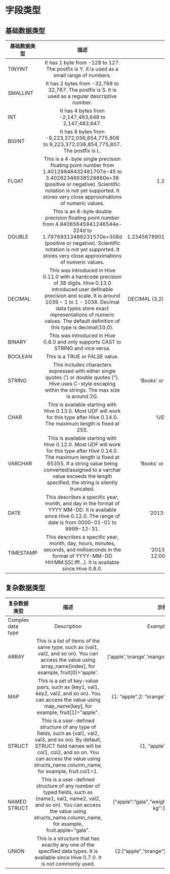 # 字段类型

## 基础数据类型

| 基础数据类型 | 描述 | 示例 |
| ------------- |:-------------:| -----:|
| TINYINT | It has 1 byte from -128 to 127\. The postfix is Y. It is used as a small range of numbers. | 10Y |
| SMALLINT | It has 2 bytes from -32,768 to 32,767\. The postfix is S. It is used as a regular descriptive number. | 10S |
| INT | It has 4 bytes from -2,147,483,648 to 2,147,483,647\. | 10 |
| BIGINT | It has 8 bytes from -9,223,372,036,854,775,808 to 9,223,372,036,854,775,807\. The postfix is L. | 100L |
| FLOAT | This is a 4-byte single precision floating point number from 1.40129846432481707e-45 to 3.40282346638528860e+38 (positive or negative). Scientific notation is not yet supported. It stores very close approximations of numeric values. | 1.2345679 |
| DOUBLE | This is an 8-byte double precision floating point number from 4.94065645841246544e-324d to 1.79769313486231570e+308d (positive or negative). Scientific notation is not yet supported. It stores very close approximations of numeric values. | 1.2345678901234567 |
| DECIMAL | This was introduced in Hive 0.11.0 with a hardcode precision of 38 digits. Hive 0.13.0 introduced user definable precision and scale. It is around 1039 - 1 to 1 - 1038. Decimal data types store exact representations of numeric values. The default definition of this type is decimal(10,0). | DECIMAL (3,2) for 3.14 |
| BINARY | This was introduced in Hive 0.8.0 and only supports CAST to STRING and vice versa. | 1011 |
| BOOLEAN | This is a TRUE or FALSE value. | TRUE |
| STRING | This includes characters expressed with either single quotes (‘) or double quotes (“). Hive uses C-style escaping within the strings. The max size is around 2G. | ‘Books’ or “Books” |
| CHAR | This is available starting with Hive 0.13.0\. Most UDF will work for this type after Hive 0.14.0\. The maximum length is fixed at 255. | ‘US’ or “US” |
| VARCHAR | This is available starting with Hive 0.12.0\. Most UDF will work for this type after Hive 0.14.0\. The maximum length is fixed at 65355\. If a string value being converted/assigned to a varchar value exceeds the length specified, the string is silently truncated. | ‘Books’ or “Books” |
| DATE | This describes a specific year, month, and day in the format of YYYY MM-DD. It is available since Hive 0.12.0\. The range of date is from 0000-01-01 to 9999-12-31\. | ‘2013-01-01’ |
| TIMESTAMP | This describes a specific year, month, day, hours, minutes, seconds, and milliseconds in the format of YYYY-MM-DD HH:MM:SS[.fff…]. It is available since Hive 0.8.0. | ‘2013-01-01 12:00:01.345 |

## 复杂数据类型

| 复杂数据类型 | 描述 | 示例 |
| ------------- |:-------------:| -----:|
| Complex data type | Description | Example |
| ARRAY | This is a list of items of the same type, such as (val1, val2, and so on). You can access the value using array_name[index], for example, fruit[0]='apple'. | [‘apple’,‘orange’,‘mango’] |
| MAP | This is a set of key-value pairs, such as (key1, val1, key2, val2, and so on). You can access the value using map_name[key], for example, fruit[1]="apple". | {1: “apple”,2: “orange”} |
| STRUCT | This is a user-defined structure of any type of fields, such as {val1, val2, val3, and so on}. By default, STRUCT field names will be col1, col2, and so on. You can access the value using structs_name.column_name, for example, fruit.col1=1. | {1, “apple”} |
| NAMED STRUCT | This is a user-defined structure of any number of typed fields, such as (name1, val1, name2, val2, and so on). You can access the value using structs_name.column_name, for example, fruit.apple="gala". |   {“apple”:“gala”,“weight kg”:1} |
| UNION | This is a structure that has exactly any one of the specified data types. It is available since Hive 0.7.0\. It is not commonly used. | {2:[“apple”,“orange”]} |
